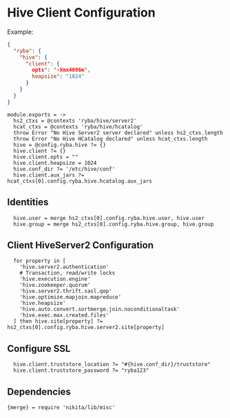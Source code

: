 
# Hive Client Configuration

Example:

```json
{
  "ryba": {
    "hive": {
      "client": {
        opts": "-Xmx4096m",
        heapsize": "1024"
      }
    }
  }
}
```

    module.exports = ->
      hs2_ctxs = @contexts 'ryba/hive/server2'
      hcat_ctxs = @contexts 'ryba/hive/hcatalog'
      throw Error "No Hive Server2 server declared" unless hs2_ctxs.length
      throw Error "No Hive HCatalog declared" unless hcat_ctxs.length
      hive = @config.ryba.hive ?= {}
      hive.client ?= {}
      hive.client.opts = ""
      hive.client.heapsize = 1024
      hive.conf_dir ?= '/etc/hive/conf'
      hive.client.aux_jars ?= hcat_ctxs[0].config.ryba.hive.hcatalog.aux_jars

## Identities

      hive.user = merge hs2_ctxs[0].config.ryba.hive.user, hive.user
      hive.group = merge hs2_ctxs[0].config.ryba.hive.group, hive.group

## Client HiveServer2 Configuration

      for property in [
        'hive.server2.authentication'
        # Transaction, read/write locks
        'hive.execution.engine'
        'hive.zookeeper.quorum'
        'hive.server2.thrift.sasl.qop'
        'hive.optimize.mapjoin.mapreduce'
        'hive.heapsize'
        'hive.auto.convert.sortmerge.join.noconditionaltask'
        'hive.exec.max.created.files'
      ] then hive.site[property] ?= hs2_ctxs[0].config.ryba.hive.server2.site[property]

## Configure SSL

      hive.client.truststore_location ?= "#{hive.conf_dir}/truststore"
      hive.client.truststore_password ?= "ryba123"

## Dependencies

    {merge} = require 'nikita/lib/misc'
